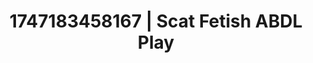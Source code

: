 ---
categories:
- Thigh worship
- Dirty whispers
- Football-themed kink
- Hands-on body
- Ebony
image: /assets/images/1747183458167.jpg
layout: post
seo:
  description: Featured content with sensual Scat Fetish, ABDL Play. HD images available.
  keywords: Scat Fetish, ABDL Play
  og_image: /assets/images/1747183458167.jpg
  schema_type: VisualArtwork
tags:
- ABDL Play
- Scat Fetish
- '#1747183458167'
title: 1747183458167 | Scat Fetish ABDL Play
---